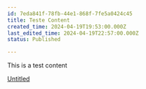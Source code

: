 ```yaml
---
id: 7eda841f-78fb-44e1-868f-7fe5a0424c45
title: Teste Content
created_time: 2024-04-19T19:53:00.000Z
last_edited_time: 2024-04-19T22:57:00.000Z
status: Published

---
```


This is a test content

[Untitled](https://www.notion.so/63130199af9f443f89a28371f899c5fb)
